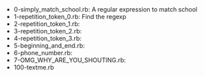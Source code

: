 ##
- 0-simply_match_school.rb: A regular expression to match school
- 1-repetition_token_0.rb: Find the regexp
- 2-repetition_token_1.rb:
- 3-repetition_token_2.rb:
- 4-repetition_token_3.rb:
- 5-beginning_and_end.rb:
- 6-phone_number.rb:
- 7-OMG_WHY_ARE_YOU_SHOUTING.rb:
- 100-textme.rb
